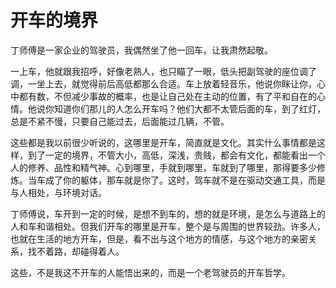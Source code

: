 # 开车的境界

丁师傅是一家企业的驾驶员，我偶然坐了他一回车，让我肃然起敬。 

一上车，他就跟我招呼，好像老熟人，也只瞄了一眼，低头把副驾驶的座位调了调，一坐上去，就觉得前后高低都那么合适。车上放着轻音乐，他说你眯让你，心中都有数，不但减少事故的概率，也是让自己处在主动的位置，有了平和自在的心情。他说你知道你们那儿的人怎么开车吗？他们大都不太管后面的车，到了红灯，总是不紧不慢，只要自己能过去，后面能过几辆，不管。 

这些都是我以前很少听说的，这哪里是开车，简直就是文化。其实什么事情都是这样，到了一定的境界，不管大小，高低，深浅，贵贱，都会有文化，都能看出一个人的修养、品性和精气神。心到哪里，手就到哪里，车就到了哪里，那得要多少修炼。当车成了你的躯体，那车就是你了。这时，驾车就不是在驱动交通工具，而是与人相处，与环境对话。 

丁师傅说，车开到一定的时候，是想不到车的，想的就是环境，是怎么与道路上的人和车和谐相处。但我们开车的哪里是开车，整个是与周围的世界较劲。许多人，也就在生活的地方开车，但是，看不出与这个地方的情感，与这个地方的亲密关系，找不着路，却碰得着人。 

这些，不是我这不开车的人能悟出来的，而是一个老驾驶员的开车哲学。